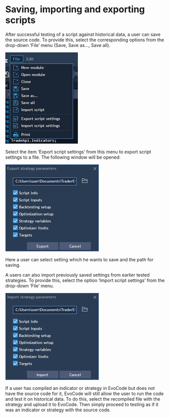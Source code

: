 # Saving, importing and exporting scripts

After successful testing of a script against historical data, a user can save the source code. To provide this, select the corresponding options from the drop-down ‘File’ menu \(Save, Save as..., Save all\).

![](../../.gitbook/assets/1%20%2825%29.png)

Select the item ‘Export script settings’ from this menu to export script settings to a file. The following window will be opened:

![](../../.gitbook/assets/2%20%282%29.png)


Here a user can select setting which he wants to save and the path for saving.

A users can also import previously saved settings from earlier tested strategies. To provide this, select the option ‘Import script settings’ from the drop-down ‘File’ menu.

![](../../.gitbook/assets/3%20%2826%29.png)

If a user has compiled an indicator or strategy in EvoCode but does not have the source code for it, EvoCode will still allow the user to run the code and test it on historical data. To do this, select the recompiled file with the strategy and upload it to EvoCode. Then simply proceed to testing as if it was an indicator or strategy with the source code.

